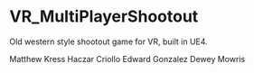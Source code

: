 # VR_MultiPlayerShootout
Old western style shootout game for VR, built in UE4.

Matthew Kress
Haczar Criollo
Edward Gonzalez
Dewey Mowris
